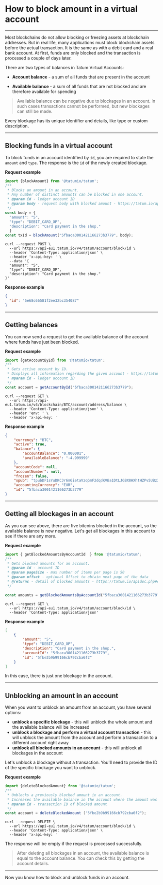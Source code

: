 # How to block amount in a virtual account

---

Most blockchains do not allow blocking or freezing assets at blockchain addresses. But in real life, many applications must block blockchain assets before the actual transaction. It is the same as with a debit card and a real bank account. At first, funds are only blocked and the transaction is processed a couple of days later.

There are two types of balances in Tatum Virtual Accounts:

- **Account balance** - a sum of all funds that are present in the account

- **Available balance** - a sum of all funds that are not blocked and are therefore available for spending

<!-- theme: info -->
>Available balance can be negative due to blockages in an account. In such cases transactions cannot be performed, but new blockages can still be made.

Every blockage has its unique identifier and details, like type or custom description.

---
## Blocking funds in a virtual account

To block funds in an account identified by `id`, you are required to state the `amount` and `type`. The response is the `id` of the newly created blockage.

**Request example**
```JavaScript
import {blockAmount} from '@tatumio/tatum';
/**
 * Blocks an amount in an account.
 * Any number of distinct amounts can be blocked in one account.
 * @param id - ledger account ID
 * @param body - request body with blocked amount - https://tatum.io/apidoc.php#operation/blockAmount
 */
const body = {
  "amount": "5",
  "type": "DEBIT_CARD_OP",
  "description": "Card payment in the shop."
  }
const txId = blockAmount("5fbaca3001421166273b3779", body);
```
```cURL
curl --request POST \
  --url https://api-eu1.tatum.io/v4/tatum/account/block/id \
  --header 'Content-Type: application/json' \
  --header 'x-api-key: ' \
  --data '{
  "amount": "5",
  "type": "DEBIT_CARD_OP",
  "description": "Card payment in the shop."
}'
```
**Response example**
```json
{
  "id": "5e68c66581f2ee32bc354087"
}
```
---
## Getting balances

You can now send a request to get the available balance of the account where funds have just been blocked.

**Request example**
```JavaScript
import {getAccountById} from '@tatumio/tatum';
/**
 * Gets active account by ID.
 * Displays all information regarding the given account - https://tatum.io/apidoc.php#operation/getAccountByAccountId
 * @param id - ledger account ID
 */
const account = getAccountById("5fbaca3001421166273b3779");
```
```cURL
curl --request GET \
  --url https://api-eu1.tatum.io/v4/blockchain/BTC/account/address/balance \
  --header 'Content-Type: application/json' \
  --header 'env: ' \
  --header 'x-api-key: '
```
**Response example**
```json
{
    "currency": "BTC",
    "active": true,
    "balance": {
        "accountBalance": "0.000001",
        "availableBalance": "-4.999999"
    },
    "accountCode": null,
    "accountNumber": null,
    "frozen": false,
    "xpub": "tpubDF1sYuDKCJr6mGietaVzqGmF2dqdKVBa1DtLJGBX8HXhtHZPv5UBz3WNWU22tiVAYSjqfvfFxMnDs3vM11iQrKej6dq33UCevhiPW9EQAS2",
    "accountingCurrency": "EUR",
    "id": "5fbaca3001421166273b3779"
}
```
---

## Getting all blockages in an account

As you can see above, there are five bitcoins blocked in the account, so the available balance is now negative. Let's get all blockages in this account to see if there are any more.

**Request example**
```JavaScript
import { getBlockedAmountsByAccountId  } from '@tatumio/tatum';
/**
 * Gets blocked amounts for an account.
 * @param id - account ID
 * @param pageSize - max number of items per page is 50
 * @param offset - optional Offset to obtain next page of the data
 * @returns - detail of blocked amounts - https://tatum.io/apidoc.php#operation/getBlockAmount
 */
 
const amounts = getBlockedAmountsByAccountId("5fbaca3001421166273b3779?pageSize=50");
```
```cURL
curl --request GET \
  --url https://api-eu1.tatum.io/v4/tatum/account/block/id \
  --header 'Content-Type: application/json'
```
**Response example**
```json
[
    {
        "amount": "5",
        "type": "DEBIT_CARD_OP",
        "description": "Card payment in the shop.",
        "accountId": "5fbaca3001421166273b3779",
        "id": "5fbe2b9b99166cb792cba6f2"
    }
]
```
In this case, there is just one blockage in the account.

---
## Unblocking an amount in an account

When you want to unblock an amount from an account, you have several options:
- **unblock a specific blockage** - this will unblock the whole amount and the available balance will be increased
- **unblock a blockage and perform a virtual account transaction** - this will unblock the amount from the account and perform a transaction to a different account right away
- **unblock all blocked amounts in an account** - this will unblock all blockages in the account

Let's unblock a blockage without a transaction. You'll need to provide the ID of the specific blockage you want to unblock.

**Request example**
```JavaScript
import {deleteBlockedAmount} from '@tatumio/tatum';
/**
 * Unblocks a previously blocked amount in an account.
 * Increases the available balance in the account where the amount was blocked.
 * @param id - transaction ID of blocked amount
 */
const account = deleteBlockedAmount ("5fbe2b9b99166cb792cba6f2");
```
```cURL
curl --request DELETE \
  --url https://api-eu1.tatum.io/v4/tatum/account/block/id \
  --header 'Content-Type: application/json' \
  --header 'x-api-key: '
```

The response will be empty if the request is processed successfully. 

<!-- theme: info -->
>After deleting all blockages in an account, the available balance is equal to the account balance. You can check this  by getting the account details.

---

Now you know how to block and unblock funds in an account.
